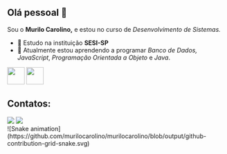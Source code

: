 ## Olá pessoal 👋

Sou o **Murilo Carolino,** e estou no curso de _Desenvolvimento de Sistemas._

- 🔭 Estudo na instituição **SESI-SP**
- 🌱 Atualmente estou aprendendo a programar _Banco de Dados,_ _JavaScript_, _Programação Orientada a Objeto_ e _Java_.

<img loading="lazy" src="https://upload.wikimedia.org/wikipedia/commons/thumb/2/28/Firefox_logo%2C_2017.svg/800px-Firefox_logo%2C_2017.svg.png" width="40" height="40"/> <img loading="linux" src="https://cdn.jsdelivr.net/gh/devicons/devicon/icons/linux/linux-original.svg" width="40" height="40"/> 

## Contatos:

<div>
  <a href="https://www.instagram.com/https.mu/" target="_blank"><img loading="lazy" src="https://img.shields.io/badge/-Instagram-%23E4405F?style=for-the-badge&logo=instagram&logoColor=white" target="_blank"></a>
  <a href="https://www.linkedin.com/in/murilo-carolino-455b1228a/" target="_blank"><img loading="lazy" src="https://img.shields.io/badge/-LinkedIn-%230077B5?style=for-the-badge&logo=linkedin&logoColor=white" target="_blank"></a>   
</div>

<div>
 ![Snake animation](https://github.com/murilocarolino/murilocarolino/blob/output/github-contribution-grid-snake.svg)
</div>

